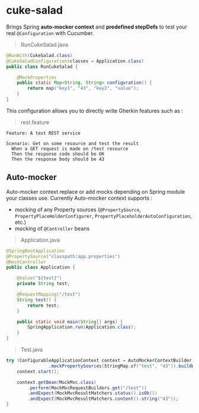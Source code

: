 # cuke-salad

Brings Spring **auto-mocker context** and **predefined stepDefs** to test your real `@Configuration` with Cucumber.

> RunCukeSalad.java

```java
@RunWith(CukeSalad.class)
@CukeSaladConfiguration(classes = Application.class)
public class RunCukeSalad {

	@MockProperties
	public static Map<String, String> configuration() {
		return map("key1", "43", "key2", "value");
	}
}
```

This configuration allows you to directly write Gherkin features such as :

> rest.feature

```gherkin
Feature: A test REST service
 
Scenario: Get on some resource and test the result
  When a GET request is made on /test resource
  Then the response code should be OK
  Then the response body should be 43
```


## Auto-mocker

Auto-mocker context replace or add mocks depending on Spring module your classes use.
Currently Auto-mocker context supports :
* mocking of any Property sources (`@PropertySource`, `PropertyPlaceHolderConfigurer`, `PropertyPlaceholderAutoConfiguration`, etc.)
* mocking of `@Controller` beans

> Application.java

```java
@SpringBootApplication
@PropertySource("classpath:app.properties")
@RestController
public class Application {

	@Value("${test}")
	private String test;

	@RequestMapping("/test")
	String test() {
		return test;
	}

	public static void main(String[] args) {
		SpringApplication.run(Application.class);
	}
}
```

> Test.java

```java
try (ConfigurableApplicationContext context = AutoMockerContextBuilder.newBuilder()
				.mockPropertySources(StringMap.of("test", "43")).buildWithJavaConfig(Application.class)) {
	context.start();

	context.getBean(MockMvc.class)
		.perform(MockMvcRequestBuilders.get("/test"))
		.andExpect(MockMvcResultMatchers.status().isOk())
		.andExpect(MockMvcResultMatchers.content().string("43"));
}
```